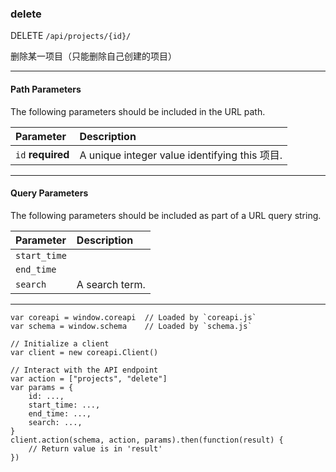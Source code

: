 ### delete

DELETE `/api/projects/{id}/`

删除某一项目（只能删除自己创建的项目）

---

#### Path Parameters

The following parameters should be included in the URL path.

| Parameter         | Description                                   |
| :---------------- | :-------------------------------------------- |
| `id` **required** | A unique integer value identifying this 项目. |

---

#### Query Parameters

The following parameters should be included as part of a URL query string.

| Parameter    | Description    |
| :----------- | :------------- |
| `start_time` |                |
| `end_time`   |                |
| `search`     | A search term. |

---

```
var coreapi = window.coreapi  // Loaded by `coreapi.js`
var schema = window.schema    // Loaded by `schema.js`

// Initialize a client
var client = new coreapi.Client()

// Interact with the API endpoint
var action = ["projects", "delete"]
var params = {
    id: ...,
    start_time: ...,
    end_time: ...,
    search: ...,
}
client.action(schema, action, params).then(function(result) {
    // Return value is in 'result'
})
```